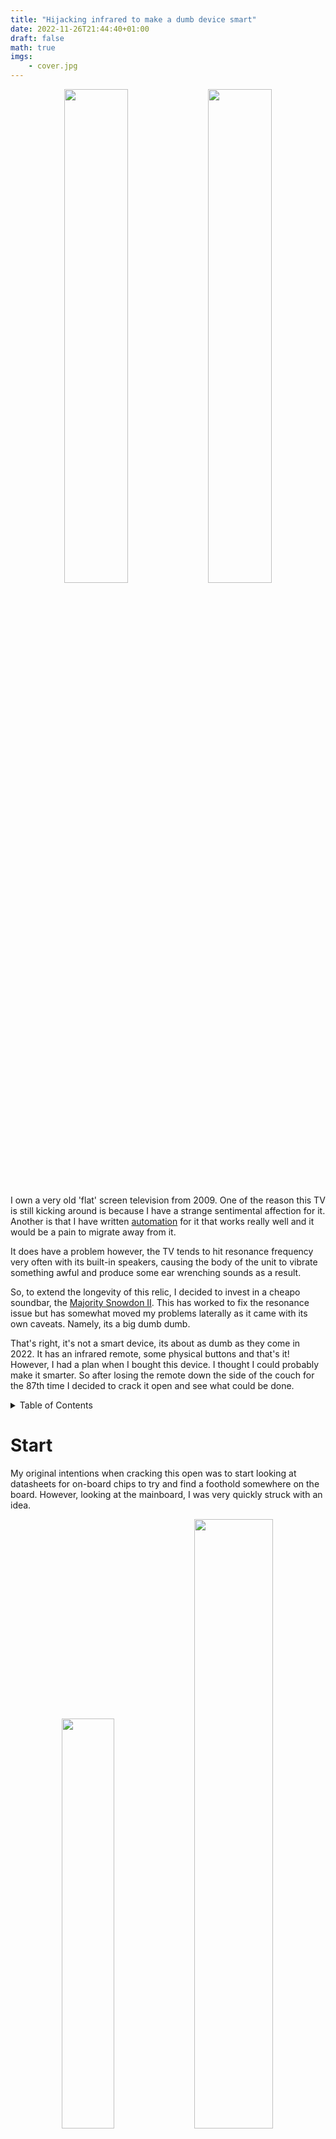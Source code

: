```yaml
---
title: "Hijacking infrared to make a dumb device smart"
date: 2022-11-26T21:44:40+01:00
draft: false
math: true
imgs: 
    - cover.jpg
---
```

<p align="center">
    <img src="tv_side.jpg" width="45%"/>
    <img src="tv_front.jpg" width="45%"/>
</p>

I own a very old 'flat' screen television from 2009. One of the reason this TV is still kicking around is because I have a strange sentimental affection for it. Another is that I have written [automation](https://github.com/kennedn/tvcom) for it that works really well and it would be a pain  to migrate away from it.

It does have a problem however, the TV tends to hit resonance frequency very often with its built-in speakers, causing the body of the unit to vibrate something awful and produce some ear wrenching sounds as a result.

So, to extend the longevity of this relic, I decided to invest in a cheapo soundbar, the [Majority Snowdon II](https://www.majority.co.uk/soundbars/snowdon/). This has worked to fix the resonance issue but has somewhat moved my problems laterally as it came with its own caveats. Namely, its a big dumb dumb.

That's right, it's not a smart device, its about as dumb as they come in 2022. It has an infrared remote, some physical buttons and that's it! However, I had a plan when I bought this device. I thought I could probably make it smarter. So after losing the remote down the side of the couch for the 87th time I decided to crack it open and see what could be done.

<script>
    document.addEventListener('DOMContentLoaded', () => {
        [...document.getElementsByClassName('responsive-iframe')].forEach((iframe) => {
            let reload_iframe = () => {
                // Reload iframes content
                let iframe_src = iframe.src
                iframe.src = '';
                iframe.src = iframe_src;
                wokwi_details.removeEventListener('toggle', reload_iframe);
            };
            let wokwi_details = iframe.parentElement.parentElement;
            if (wokwi_details.nodeName === "DETAILS") {
                wokwi_details.addEventListener('toggle', reload_iframe);
            }
        });
    });
</script>



<details>
<summary>Table of Contents</summary>

- [Start](#start)
  - [Plan of Attack](#plan-of-attack)
- [Decoding the Indicator LED](#decoding-the-indicator-led)
  - [Wiring](#wiring)
  - [Code](#code)
  - [Demo](#demo)
- [Mimicing an Infrared Remote](#mimicing-an-infrared-remote)
  - [Wiring](#wiring-1)
  - [Code](#code-1)
  - [Demo](#demo-1)
- [Building a dunderhead HTTP server from scratch](#building-a-dunderhead-http-server-from-scratch)
  - [What even is HTTP anyway?](#what-even-is-http-anyway)
  - [Code](#code-2)
  - [Demo](#demo-2)
- [Optional: Recycling unused pins for SWD debugging](#optional-recycling-unused-pins-for-swd-debugging)
- [Tying it all together](#tying-it-all-together)
  - [Wiring](#wiring-2)
  - [Compiling Guide](#compiling-guide)
  - [API](#api)
- [Finish](#finish)
</details>

# Start

My original intentions when cracking this open was to start looking at datasheets for on-board chips to try and find a foothold somewhere on the board. However, looking at the mainboard, I was very quickly struck with an idea.

<p align="center">
    <img src="motherboard_front.jpg" width="41%"/>
    <img src="motherboard_front_closeup.jpg" width="50%"/>
</p>

There are two very cleanly labelled connection jacks that go to the daughter board. And the daughter board just happens to host all of the interfacing options on the device: the physical buttons, an indicator LED and the infrared receiver.

So lets just hijack these pre-existing interfaces for our own purposes!

## Plan of Attack

Now that we know the project has some feasbility, lets lay the ground rules for what success will look like. We want to be able to
- Get the current state of Snowdon using the RGB lines from the status LED
- Mimic the signal coming in on the Infrared line so that we can send our own infrared commands to Snowdon

We also want to have control over the new super powers we will bestow upon the Snowdon. At this point, I had already earmarked the Raspberry Pi Pico W as the microcontroller of choice for this project for a few reasons: 
1. It has a WiFi chip, which means we can turn the snowdon into a true IoT device
2. It has [Programmable IO](https://hackspace.raspberrypi.com/articles/what-is-programmable-i-o-on-raspberry-pi-pico), which means we can write our own driver for the Infrared signalling.
3. It accepts 5v power in, which means we can power it directly from the mainboard
4. I had a bunch of them in my desk drawer 😀 


# Decoding the Indicator LED

The daughter board has a 4 pin RGB indicator LED that can display a number of colors. The LED is common anode which means it is active low. Each of the 3 color pins are broken out on a connection jack on the mainboard. The user manual actually tells us the possible colors and their meaning too:

|State           	|LED Indicator Light|
|-------------------|-------------------|
|Power Off 	        |Red|
|AUX Mode 	        |White|
|Line In Mode 	    |Green|
|Optical Mode 	    |Yellow|
|Bluetooth Ready 	|Flashing Blue|
|Bluetooth Connected|Blue|


This is enough information for us to decode which color is currently being displayed on the LED and infer a state from it. 

We can achieve this easily by wiring 3 consecutive GPIO pins to the mainboard.

## Wiring

<table style="width:100%; margin-left: auto; margin-right: auto">
<tr><td style="width:30%; padding: 1px;">

```goat
 Snowdon         Rasp Pi
-----------.   .----------
       GND +---+ GND
  BLUE_LED +---+ GPIO 19 
 GREEN_LED +---+ GPIO 18 
   RED_LED +---+ GPIO 17  
       +5V +---+ VSYS    
-----------'   '----------
```
</td>
<td style="width:70%; padding 1px;">
    <img src="snowdon_fritzing_led.png" />
</tr>
</table>

## Code

Since we are only concerned with 3 pins (17,18 & 19), we can create a 32 bit bit-mask that will select only these pins:

```c
#define RGB_BASE_PIN 17
const uint32_t RGB_MASK = 1 << RGB_BASE_PIN |     // Pin 17
                          1 << RGB_BASE_PIN + 1 | // Pin 18
                          1 << RGB_BASE_PIN + 2;  // Pin 19
```

Then in our main loop we can initialise the pins as input with our mask:

```c
gpio_init_mask(RGB_MASK);
```

And then get the current value of each of the 3 pins by ANDing the value of the GPIO register with our mask. We then shift this to the right to clear out the left over zeros from our AND operation and end up with a 3 bit value representing our 3 color lines:

```c
// Extract desired bits from GPIO with RGB_MASK and shift right
// This gives us a 3 bit value in the form 0b<b><g><r>
uint32_t gpio = (gpio_get_all() & RGB_MASK) >> RGB_BASE_PIN;
```

Finally, we can pass this value into a switch statement and based on the value of the 3 color bits, we can print a different message:

```c
switch(gpio) {
    case 0b110: // red
        printf("off\n");
        break;
    case 0b100: // yellow
        printf("optical\n");
        break;
    case 0b000: // white
        printf("aux\n");
        break;
    case 0b101: // green
        printf("line-in\n");
        break;
    case 0b011: // blue
        printf("bluetooth\n");
        break;
    case 0b111: // off
        printf("none\n");
        break;
    default:
        printf("unknown\n");
    }
```
<details>
  <summary>Full code</summary>

```c
#include <stdio.h>
#include "pico/stdlib.h"

#define RGB_BASE_PIN 17
const uint32_t RGB_MASK = 1 << RGB_BASE_PIN |        // Pin 17
                          1 << RGB_BASE_PIN + 1 |    // Pin 18
                          1 << RGB_BASE_PIN + 2;     // Pin 19

int main() {
    stdio_init_all();
    // Enable pins 17, 18 & 19 as input 
    gpio_init_mask(RGB_MASK);
    uint32_t gpio;
    while (true) {
        // Extract desired bits from GPIO with RGB_MASK and shift right
        // This gives us a 3 bit value in the form 0b<b><g><r>
        gpio = (gpio_get_all() & RGB_MASK) >> RGB_BASE_PIN;
        // Perform comparisons on the 3 bits to determine the state of the RGB LED
        switch(gpio) {
            case 0b110: // red
                printf("off\n");
                break;
            case 0b100: // yellow
                printf("optical\n");
                break;
            case 0b000: // white
                printf("aux\n");
                break;
            case 0b101: // green
                printf("line-in\n");
                break;
            case 0b011: // blue
                printf("bluetooth\n");
                break;
            case 0b111: // off
                printf("none\n");
                break;
            default:
                printf("unknown\n");
        }
        sleep_ms(500);
    }
    return 0;
}
```
</details> 

## Demo

This simulation demonstrates our ability to decode the color of an RGB LED. The switches on the breadboard can be toggled to 'hardcode' an RGB value which our program will then decode on a 500ms timer.


<div>
    <div class="responsive-iframe-container">
        <iframe class="responsive-iframe" frameBorder="0" seamless="" sandbox="allow-top-navigation-by-user-activation allow-same-origin allow-forms allow-scripts" 
            src="https://wokwi.com/projects/349434548177601107">
            </iframe>
    </div>
    <a target="_blank" href="https://wokwi.com/projects/349434548177601107">
        <img src="wokwi_badge.svg"></img>
    </a>
<div>

# Mimicing an Infrared Remote

The infrared (IR) protocol used by the Snowdon and indeed in the majority of consumer products is called NEC. When you press a button on your remote, a single NEC message will be sent, carrying 32 bits (uint32_t) of information:
<br/><br/>

- 8 bit device address
- 8 bit device address (logical inverse)
- 8 bit command
- 8 bit command (logical inverse)
  
<br/>
The full message looks like this:

<p align="center">
    <img src="nec_protocol.png" width="100%"/>
</p>

And consists of the following:
<br/>

- 9ms (562.5us x 16) leading LOW pulse 
- 4.5ms (562.5us x 8) HIGH pulse
- 32 bits of information
- 562.5us trailing LOW pulse

<br/>
Each bit in the message starts with a LOW pulse for 562.5us, followed by:

- If the bit to be encoded is LOW, a HIGH pulse for 562.5us
- If the bit to be encoded is HIGH, a HIGH pulse for 1.6ms (562.5us x 3)


>It is worth noting there are a few nuances with the NEC protocol when transmitting normally via an LED:
>- When sent via an LED the message is inverted to what we see in the diagram
>- When sent via an LED the message is modulated with a 38khz carrier wave
>
>We can safely ignore both of these facts because we will be circumventing the usual front door of an IR LED and directly connecting our Pico to the receiving IR line on the Snowdon mainboard.

Now that we understand a little about the NEC protocol, we can wire up the Pico to the Snowdon's IR line

## Wiring


<table style="width:100%; margin-left: auto; margin-right: auto">
<tr><td style="width:35%; padding: 1px;">

```goat
Snowdon  220Ω    Rasp Pi
------.   ___  .----------
   IR +--|___|-+ GPIO 16  
  GND +--------+ GND
  +5V +--------+ VSYS    
------'        '----------
```
</td>
<td style="width:65%; padding 1px;">
    <img src="snowdon_fritzing_ir.png" />
</tr>
</table>

> The 220Ω resistor is required to give priority to the IR transceiver on the daughterboard. Otherwise legitimate IR codes sent via the remote control may get dropped

## Code

To achieve the timing requirements of the protocol, we are going to be writing a Programmable IO (PIO) assembly program that will take a 32-bit unsigned integer (uint32_t) as input, translate it into a a NEC formatted message and broadcast it on GPIO 16.


>PIO is a bit of a hard nut to crack so here are some suggested materials if its your first PIO rodeo:
>- [Youtube - Raspberry Pi Pico's PIO](https://www.youtube.com/watch?v=yYnQYF_Xa8g)
>- [Youtube - Raspberry Pi Pico and RP2040](https://www.youtube.com/watch?v=OLV-TSRTTE8&list=PL_tws4AXg7auiZHZsL-qfrXoMiUONBB0U)
>- [PDF - Pico C SDK, Section 3](https://datasheets.raspberrypi.com/pico/raspberry-pi-pico-c-sdk.pdf)

<br/>
The first thing we are going to configure for our driver is side set. Side set allows us to drive up to 5 consecutive pins as a side effect of a PIO ASM instruction. For our purposes we are only interested in driving a single GPIO pin with our IR data, so we will declare this to the compiler with a label:

```asm
.side_set 1
```
> Side setting <i>steals</i> bits from the delay function in PIO. <i>Stealing</i> 1 bit for side setting, as we are doing, reduces this maximum delay value from 31 ticks to 15 ticks

<br/>
In our init function we also need to perform some setup to assosiate the variable <b>pin</b> (GPIO 16) with the side set function:

```c
sm_config_set_sideset_pins(&c, pin);
```

<br/>
We also need to perform some setup functions to enable our pin as output and give it an initial value:

```c
pio_gpio_init(pio, pin);                                // Set pin function to GPIO
pio_sm_set_consecutive_pindirs(pio, sm, pin, 1, true);  // Set the pin direction to output 
pio_sm_set_pins_with_mask(pio, sm, 1u << pin, 1);       // Set the initial value of the pin to 1 (HIGH)
gpio_pull_up(pin);                                      // Set the default value of the pin to 1 (HIGH)

```
<br/>
Lastly, we need to configure the clock. Looking at the timing diagram, our first instinct may be to set the clock to ~560us. so that each PIO instruction takes ~560us to execute. However, as will become evident later on, we actually need the flexibility to perform 2 instructions per ~560us window. So that is what we will set the clock to:

```c
// 2 ticks per 560us window 
float div = clock_get_hz(clk_sys) / (2 * (1 / 562.5e-6f));
sm_config_set_clkdiv(&c, div);
```
<br/>

The body of the PIO program looks like this:

```assembly 
.wrap_target
    pull side 1
pulse_init:
    nop side 0 [15] 
    nop side 0 [15]         ; 9ms on 
    nop side 1 [15]         ; 4.5ms delay
next:
    out y 1 side 0          ; Read next bit from OSR into y, side set LOW for 1 tick (280us)
    jmp !y short side 0     ; If y == 0, goto short,  side set LOW for 1 tick (280us)
long:
    jmp bit_loop side 1 [4] ; Side set HIGH for 5 ticks (1400us)
short:
    nop side 1              ; Side set HIGH for 1 tick (280us)
bit_loop:
    jmp !osre next side 1   ; goto next if osr is not empty, side set HIGH for 1 tick (280us)
end_pulse:
    nop side 0 [1]          ; Side set LOW for 2 ticks (560us)
.wrap
```
Let's disect this to understand how we are achieving NEC transmission.
<br/>
<br/>

```assembly
pull side 1
```
The `pull` instruction will pull 32 bits into the program as input. This call will block until we give the program our `uint32_t` to encode. Additionally we:
- Use side set to drive GPIO 16 HIGH, this will remain HIGH whilst the `pull` instruction is blocked
<br/>
<br/>

```assembly
pulse_init:
    nop side 0 [15] 
    nop side 0 [15]         ; 9ms on 
    nop side 1 [15]         ; 4.5ms delay
```
After the user provides input, execution continues and we enter the `pulse_init` label, where we:
- Execute the `nop` instruction which does nothing for a single tick. 
- Delay each `nop` for 15 ticks, such that each instruction takes 16 ticks total. 
- Use side set to drive GPIO 16 LOW for 32 ticks (9ms) and then HIGH for 16 ticks (4.5ms).

 <img src="nec_protocol_1.png" width="60%"/>

```assembly
next:
    out y 1 side 0          ; Read next bit from OSR into y, side set LOW for 1 tick (280us)
    jmp !y short side 0     ; If y == 0, goto short,  side set LOW for 1 tick (280us)
```
We fall through to the `next` label, where we:
- Pop one bit of our input into the `y` register.
- Do a conditional jump, if the bit's value is 0 we jump to the `short` label.
- Side set LOW for both instructions, achieving our initial LOW pulse for the first bit.
<br/>
<br/>
```assembly
long:
    jmp bit_loop side 1 [4] ; Side set HIGH for 5 ticks (1400us)
```
If we did not conditionally jump, then we fall through to the `long` label, where we:

- Unconditionally jump to the bitloop label.
- Side set HIGH with a 4 tick delay, totalling 5 ticks
<br/>
<br/>
```assembly
short:
    nop side 1              ; Side set HIGH for 1 tick (280us)
```
Else, we conditionally jumped to the `short` label, where we:
- Do nothing (`nop`). Due to the positioning of our labels we can simply fall through to the `bit_loop` label
- Side set HIGH on GPIO 16 for a single tick
<br/>
<br/>

```assembly
bit_loop:
    jmp !osre next side 1   ; goto next if osr is not empty, side set HIGH for 1 tick (280us)
```
Regardless of our branching path, we end up in the `bit_loop` label. Where we:
- Conditionally jump back up to the `next` label as long as we still have input bits left to transcode
- Side set HIGH on GPIO 16 for a single tick. This means we have driven the GPIO HIGH for 6 ticks if we got here via `long`, or 2 ticks via `short`!
<br/>
<br/>
<img src="nec_protocol_2.png" width="60%"/>

We then start again from `next` until we have processed all 32 bits:
<p align="center">
    <img src="nec_protocol.gif" width="100%"/>
</p>


```assembly
end_pulse:
    nop side 0 [1]          ; Side set LOW for 2 ticks (560us)
```
After all bits have been exhausted, we finally enter the `end_pulse` label, where we:
- Do nothing for a single tick
- Side set LOW on GPIO 16 for 2 ticks, achieving our trailing pulse
- Wrap back around to the first pull instruction to wait for next input


<p align="center">
    <img src="nec_protocol_3.png" width="100%"/>
</p>

<details>
  <summary>Full code</summary>

```assembly
; Implements an inverted NEC infrared protocol WITHOUT carrier signal
; For use in wired connection to IR line.  Each instruction is 280us
.program nec
.side_set 1
.wrap_target
    pull side 1
pulse_init:
    nop side 0 [15] 
    nop side 0 [15]         ; 9ms on 
    nop side 1 [15]         ; 4.5ms delay
next:
    out y 1 side 0          ; Read next bit from OSR into y, side set LOW for 1 tick (280us)
    jmp !y short side 0     ; If y == 0, goto short,  side set LOW for 1 tick (280us)
long:
    jmp bit_loop side 1 [4] ; Side set HIGH for 5 ticks (1400us)
short:
    nop side 1              ; Side set HIGH for 1 tick (280us)
bit_loop:
    jmp !osre next side 1   ; goto next if osr is not empty, side set HIGH for 1 tick (280us)
end_pulse:
    nop side 0 [1]          ; Side set LOW for 2 ticks (560us)
.wrap

% c-sdk {
#include "hardware/clocks.h"
static inline void nec_transmit_program_init(PIO pio, uint sm, uint offset, uint pin) {
    pio_sm_config c = nec_program_get_default_config(offset);
    sm_config_set_sideset_pins(&c, pin);

    pio_gpio_init(pio, pin);
    pio_sm_set_consecutive_pindirs(pio, sm, pin, 1, true);
    pio_sm_set_pins_with_mask(pio, sm, 1u << pin, 1);
    gpio_pull_up(pin);
    
    sm_config_set_out_shift(&c, true, false, 32);
    
    // 2 ticks per 560us window 
    float div = clock_get_hz(clk_sys) / (2 * (1 / 562.5e-6f));
    sm_config_set_clkdiv(&c, div);

    // Init the pio state machine with PC at offset
    pio_sm_init(pio, sm, offset, &c);
    // Start sm
    pio_sm_set_enabled(pio, sm, true);
}
%}
```
</details>

## Demo
This simulation demonstrates our driver's ability to mimic an infrared remote. When the switch is toggled left, it will accept input directly from the IR remote via the IR receiver.
<br/>
<br/>
However, when the switch is toggled to the right, we see that our PIO program is sending a random remote code out on GPIO 16 every 500ms:
<details>
<summary>Code</summary>

```c
... 
#define TX_PIN 16
...
uint32_t remote_codes[] = {
    0x5da2ff00,  //POWER                                                            
    0xdd22ff00,  //TEST                                                             
    0xfd02ff00,  //PLUS                                                             
    0x3dc2ff00,  //BACK                                                             
    0x1de2ff00,  //MENU
    0x6f90ff00,  //NEXT
    0x57a8ff00,  //PLAY
    0x1fe0ff00,  //PREV
    0x9768ff00,  //0
    0x6798ff00,  //MINUS
    0x4fb0ff00,  //C
    0x857aff00,  //3
    0xe718ff00,  //2
    0xcf30ff00,  //1
    0xef10ff00,  //4
    0xc738ff00,  //5
    0xa55aff00,  //6
    0xad52ff00,  //9
    0xb54aff00,  //8
    0xbd42ff00,  //7
};
...
while (true) {
    pio_sm_put_blocking(PIO_INSTANCE, tx_sm, 
                        remote_codes[rand() % ARRAY_SIZE(remote_codes)]);
...
    sleep_ms(500);
}
```
</details>

<br/>
<div>
    <div class="responsive-iframe-container">
        <iframe class="responsive-iframe" frameBorder="0" src="https://wokwi.com/projects/349529974649127506"></iframe>
    </div>
    <a target="_blank" href="https://wokwi.com/projects/349529974649127506">
        <img src="wokwi_badge.svg"></img>
    </a>
<div>

# Building a dunderhead HTTP server from scratch

At the time that I started this project (September 2022) there were no examples online, that I could find, of a HTTP server that utilised the C SDK for the Pico W. I did however know from some prior adventures into ESP32, that you can remain very stupid as a microcontroller and still talk HTTP, so lets roll our own HTTP server!

The way I achieved this was by building on the [tcp server example](https://github.com/raspberrypi/pico-examples/blob/picow/pico_w/tcp_server/picow_tcp_server.c) over on the official pico-examples github repository.


## What even is HTTP anyway?

Hypertext Transfer Protocol (HTTP) at is core is just a TCP socket with fancy strings. 
<br/>
Theres a great [crash course](https://fasterthanli.me/articles/the-http-crash-course-nobody-asked-for) by [@fasterthanlime](https://twitter.com/fasterthanlime) over on his blog that I would recommend reading.
<br/><br/>
So how do we send fancy strings?
<br/><br/>
Let's send a standard HTTP PUT request via the cli tool `curl` and see what it looks like, request:

```bash
curl -X PUT http://api.int/api/v1.0/pc\?code\=status
```
Response:

```bash
{"status": "on"}
```
Plucking the request out of wireshark, we can see that the actual TCP payload contains the following information:
```bash
PUT /api/v1.0/pc?code=status HTTP/1.1\r\n
Host: api.int\r\n
User-Agent: curl/7.68.0\r\n
Accept: */*\r\n
\r\n
```
<br/>

Let's disect this. The first line specifies a few things:
|Parameter|Value|Description|
|---------|-----|-----------|
| Method  | GET | The method of  the call, common methods are GET, POST, PUT, HEAD |
| Target  | /api/v1.0/pc?code=status   | Specifies the sub-path target of the call, this allows routing in a HTTP server that hosts many different endpoints. key/value pairs can also be specified in this line |
| Version | HTTP/1.1| This is the HTTP version of the call, for our purposes it will always be HTTP/1.1|


- Each line end is denoted with a carriage return `\r` and line feed `\n`.
- Each line after the first contains a header variable in the form of a key/value pair.
- The final line only contains `\r\n` to denote the end of the data 
<br/>
<br/>

The response data looks like this:
```bash
HTTP/1.1 200 OK\r\n
Content-Length: 17\r\n
Content-Type: application/json\r\n
Date: Wed, 30 Nov 2022 10:40:24 GMT\r\n
Server: waitress\r\n
\r\n
{"status": "on"}
```
<br/>
It follows a very similar format, the first line again specifies a few things:

|Parameter|Value|Description|
|---------|-----|-----------|
| Version |HTTP/1.1| This is the HTTP version of the call, for our purposes it will always be HTTP/1.1|
| Status Code | 200 | A numeric representation of the response status, must be a valid HTTP status code as documented [here](https://developer.mozilla.org/en-US/docs/Web/HTTP/Status)|
| Status Text | OK | A textual representation of the response status, must be paired up with the status code|

Again each preceding line is a key/value header variable. However it is worth noting that the HTTP server chose to send a JSON response.
<br/>
<br/>
To pull this off, the response had to contain the header `Content-Length`, to inform the client of how much data it was going to send. After which it appends the JSON string after the final `\r\n` line of the HTTP body.
<br/>
<br/>
This concept of setting the `Content-Length` header applies to the client too if we wish to send JSON in our request.
<br/>
<br/>

This protocol is actually simple enough that we can pick apart a HTTP request and construct responses just by doing some simple string manipulation. We don't even need to understand anything about HTTP or JSON to speak the lingo!

## Code
The first (and hardest) thing we need to do in our little HTTP server is process HTTP request messages.

We can achieve this by breaking the string up into it's individual `tokens`. We are going to use the string function `strpbrk` to achieve this.

The man page has this to say on the `strpbrk` function:

```
SYNOPSIS
       #include <string.h>

       char *strpbrk(const char *s, const char *accept);

DESCRIPTION
       The  strpbrk() function locates the first occurrence in the string s of
       any of the bytes in the string accept.

RETURN VALUE
       The strpbrk() function returns a pointer to the byte in s that  matches
       one of the bytes in accept, or NULL if no such byte is found.
```

So this function takes a string and a set of deliminators, and outputs a pointer to the first deliminator it encounteres in the string.

If we look again at the top line of the HTTP request, there are indeed a fixed set of single character deliminators that denote certain parts of the line:

>PUT<mark style="background-color: #e5c07b; color: black;"> </mark>/api/v1.0/pc<mark style="background-color: #e5c07b; color: black;">?</mark>code<mark style="background-color: #e5c07b; color: black;">=</mark>status<mark style="background-color: #e5c07b; color: black;"> </mark>HTTP/1.1<mark style="background-color: #e5c07b; color: black;">\r</mark>\n


So we can extract a given token by performing a set of steps.
<br/>
<br/>
  
Define our message in a string (char *) and create a pointer to the first character:
```c
char http_message[] = {
    "PUT /api/v1.0/pc?code=status HTTP/1.1\r\n"
    "Host: api.int\r\n"
    "User-Agent: curl/7.68.0\r\n"
    "Accept: */*\r\n"
    "\r\n"
};
char *p1 = http_message;
```

Call the `strpbrk` function to obtain a pointer to the first instance of one of our deliminators:
```c
char *p2 = strpbrk(p1, " ?=\r");
```

Now lets null terminate `p2`. By placing `\0` at the position earmarked by `p2`, we transform the deliminator into the last character of the string:
```c
*p2 = '\0';
```

If we now print `p1`, it will only print up to the first `\0`, essentially turning it into our first `token`:
```c
printf("%s\n", p1);
> PUT
```

We can further extend this technique to iterate over each token in the first line of the HTTP request, and by keeping track of the deliminators we can tell exactly which token we just extracted.

<br/>
<details>
  <summary>Full code</summary>

```c
#include <string.h>
#include <stdio.h>


int main() {
  char http_message[] = {
    "PUT /api/v1.0/pc?other=monkey&code=status HTTP/1.1\r\n"
    "Host: api.int\r\n"
    "User-Agent: curl/7.68.0\r\n"
    "Accept: */*\r\n"
    "\r\n"
  };

  // Process HTTP message body, example: "PUT /api/v1.0/pc?code=status HTTP/1.1"
  // char *message_body = http_message;
  char *message_body = http_message;
  char *delim = " ?=&\r";
  char next_delim;
  char current_delim = '\0';
  char *token;

  while(1) {
    if (*message_body == '\0') { break; }
    token = message_body;
    message_body = strpbrk(message_body, delim);
    if (message_body == NULL) { break; }
    next_delim = *message_body;
    *message_body = '\0';

    switch(current_delim) {
      case '\0':
        printf("Method\t\t%s\n", token);
        break;
      case ' ':
        if (next_delim != '\r') {
          printf("Target\t\t%s\n", token);
        } else {
          printf("Version\t\t%s\n", token);
        }
        break;
      case '?':
      case '&':
        printf("Key\t\t%s\n", token);
        break;
      case '=':
        printf("Value\t\t%s\n", token);
        break;
    }
    current_delim = next_delim;
    message_body++;
    // Carriage return indicates we have reached the end of the first line of message body
    if (current_delim == '\r') { break; }
  }

  return 0;
}
```

</details>

> Within the final program we actually take this one step further and use the same technique to step through JSON as a flat file if it is provided as part of the HTTP request.

## Demo
<div>
<div class="responsive-iframe-container">
    <iframe class="responsive-iframe" frameBorder="0" seamless="" sandbox="allow-top-navigation-by-user-activation allow-same-origin allow-forms allow-scripts" 
        src="https://wokwi.com/projects/349766298568229458">
        </iframe>
</div>
<a target="_blank" href="https://wokwi.com/projects/349766298568229458">
    <img src="wokwi_badge.svg"></img>
</a>
</div>


# Optional: Recycling unused pins for SWD debugging

If we take a look at the mainboard again, we can see there is a 4 pin "USB" header exposed on the board with unused pins:


<img src="snowdon_mainboard_usb.png" width="40%"/>

I tested both `NONE` pins on the oscilloscope and determined that there was no activity on either pin during normal operation. As it turns out the panel on the back actually has a cut out for the USB header, which is only covered by a thin layer of mylar tape that can be cut away:

<br/>
<p align="center">
    <img src="panel_back.jpg" width="45%"/>
    <img src="panel_connectors.jpg" width="45%"/>
</p>

Due to this I decided to wire up the SWD debugging pins from the Pico to the unused pins so that I could perform debugging without having to re-open the unit:

<table style="width:100%; margin-left: auto; margin-right: auto">
<tr><td style="width:30%; padding: 1px;">

```goat
 Snowdon         Rasp Pi
-----------.   .----------
       GND +---+ GND
    NONE_1 +---+ SWDIO
    NONE_2 +---+ SWCLK
       +5V +---+ VSYS    
-----------'   '----------
```
</td>
<td style="width:70%; padding 1px;">
    <img src="snowdon_fritzing_swd.png" />
</tr>
</table>

> I would highly recommend NOT doing this, as I managed to fry the SWD pins on one of my debuggers using these pins and I am not 100% as to the reason


# Tying it all together

Throughout this adventure we have developed some interesting capabilities on our Pico, we can now:
- Get the current state of the Snowdon via the RGB LED
- Send our own NEC encoded commands to the Snowdon
- Decode arbitrary HTTP requests

<br/>

To bring this all together we only really need a little bit of glue code to translate a HTTP request into a call to our PIO driver or LED decoder.

<br/>

This is achieve in the program by extracting a value from one of the user provided parameters passed in the HTTP request (`code`) and passing this into a helper function. The function translates the user provided string into a 32 bit NEC code for our PIO driver, or a `HTTP_CODE_LOOKUP_STATUS` command for our LED decoder:

```c
static uint32_t http_code_lookup(char *code) {
    if (!strcmp(code, "status"))        { return HTTP_CODE_LOOKUP_STATUS; }
    if (!strcmp(code, "power"))         {return 0x807F807F;}
    if (!strcmp(code, "input"))         {return 0x807F40BF;}
    if (!strcmp(code, "mute"))          { return 0x807FCC33; }
    if (!strcmp(code, "volume_up"))     { return 0x807FC03F; }
    if (!strcmp(code, "volume_down"))   { return 0x807F10EF; }
    if (!strcmp(code, "previous"))      { return 0x807FA05F; }
    if (!strcmp(code, "next"))          { return 0x807F609F; }
    if (!strcmp(code, "play_pause"))    { return 0x807FE01F; }
    if (!strcmp(code, "treble_up"))     { return 0x807FA45B; }
    if (!strcmp(code, "treble_down"))   { return 0x807FE41B; }
    if (!strcmp(code, "bass_up"))       { return 0x807F20DF; }
    if (!strcmp(code, "bass_down"))     { return 0x807F649B; }
    if (!strcmp(code, "pair"))          { return 0x807F906F; }
    if (!strcmp(code, "flat"))          { return 0x807F48B7; }
    if (!strcmp(code, "music"))         { return 0x807F946B; }
    if (!strcmp(code, "dialog"))        { return 0x807F54AB; }
    if (!strcmp(code, "movie"))         { return 0x807F14EB; }
    return HTTP_CODE_LOOKUP_UNKNOWN_VALUE;
}
```
<br/>

We then just make the respective call in our program and return a nice hard coded JSON string in our HTTP response:

```c
if (state->message_body->code == HTTP_CODE_LOOKUP_STATUS) {
    uint32_t gpio;
    do{
        gpio = (gpio_get_all() & RGB_MASK) >> RGB_BASE_PIN;
        switch(gpio) {
            case 0b110: // red
                http_generate_response(arg, "{\"onoff\": \"off\", \"input\": \"off\"}\n", "200 OK");
                break;
            case 0b100: // yellow
                http_generate_response(arg, "{\"onoff\": \"on\", \"input\": \"optical\"}\n", "200 OK");
                break;
            case 0b000: // white
                http_generate_response(arg, "{\"onoff\": \"on\", \"input\": \"aux\"}\n", "200 OK");
                break;
            case 0b101: // green
                http_generate_response(arg, "{\"onoff\": \"on\", \"input\": \"line-in\"}\n", "200 OK");
                break;
            case 0b011: // blue
                http_generate_response(arg, "{\"onoff\": \"on\", \"input\": \"bluetooth\"}\n", "200 OK");
                break;
            case 0b111: // off (likely in a transitioning state)
                busy_wait_ms(50);
                continue;
        }
    } while (gpio == 0b111);
    return;
}
if (state->message_body->code > HTTP_CODE_LOOKUP_NO_VALUE) {
    pio_sm_put_blocking(PIO_INSTANCE, 0, state->message_body->code);
    http_generate_response(arg, "{\"status\": \"ok\"}\n", "200 OK");
}
```

<br/>

This is essentially all the building blocks required to roll our own RESTful API. With that out of the way, all that's left to do now is wire it up and compile!

## Wiring

> `SWDIO` and `SWCLK` are not required for normal operations, they expose the SWD debug pins on the unused USB header for easy access
<table style="width:100%; margin-left: auto; margin-right: auto">
<tr><td style="width:30%; padding: 1px;">

```goat
 Snowdon     220Ω    Rasp Pi
-----------.  ___  .----------
    IR_LED +-|___|-+ GPIO 16
  BLUE_LED +-------+ GPIO 19
 GREEN_LED +-------+ GPIO 18
   RED_LED +-------+ GPIO 17
    NONE_1 +-------+ SWDIO
    NONE_2 +-------+ SWCLK
       +5V +-------+ VSYS
       GND +-------+ GND
-----------'       '----------
```
</td>
<td style="width:70%; padding 1px;">
    <img src="snowdon_fritzing.png" />
</tr>
</table>

<p align="center">
    <img src="motherboard_back_wiring.jpg" width="48%"/>
    <img src="connected_with_daughter_board.jpg" width="48%"/>
</p>
<p align="center">
    <img src="pico_closeup.jpg" width="48%"/>
    <img src="remount.jpg" width="48%"/>
</p>

## Compiling Guide

> Please refer to the offical [Getting Started](https://datasheets.raspberrypi.com/pico/getting-started-with-pico.pdf) guide for full details on getting a build environment setup

Due to the final software containing hardcoded WiFi credentials, it's impossible to share a pre-built `uf2`. So we must install the Pico SDK and built it from scratch.

<br/>

Install dependencies for SDK:
```bash
sudo apt update
sudo apt install git cmake gcc-arm-none-eabi libnewlib-arm-none-eabi build-essential
```

Clone SDK;
```bash
cd ~/
git clone https://github.com/raspberrypi/pico-sdk.git
cd pico-sdk
git submodule update --init
```

Export PICO_SDK_PATH variable:
```bash
export PICO_SDK_PATH=$HOME/pico-sdk
```

Clone Snowdon-II-WiFi:
```bash
git clone https://github.com/kennedn/snowdon-ii-wifi.git
```

Create a build directory and configure `cmake` with WiFi credentials:
```bash
cd snowdon-ii-wifi
mkdir build
cd build
# Replace <SSID> and <PASSWORD> with own values
cmake -DPICO_BOARD=pico_w -DWIFI_SSID="<SSID>" -DWIFI_PASSWORD="<PASSWORD>" ..
```

Compile the program:
```bash
cd src
make
```

<br/>

If all goes well, a file named `snowdon.uf2` should now exist under `~/snowdon-ii-wifi/build/src/`. 

<br/>

The Pico can now be plugged in via USB whilst holding down the `BOOTSEL` button, and the `uf2` file dropped in the volume mount.

## API

The RESTful API is exposed on port 8080:

`http://<ip_address>:8080`

<br/>

The endpoint expects a single `code` parameter, which can be sent via either url encoding or in the JSON body of the request, e.g:

```bash
curl -X PUT http://192.168.1.238:8080?code=status
# or
curl -X PUT http://192.168.1.238:8080 -H 'Content-Type: application/json' -d '{"code": "power"}'
```

<br/>

And this is the full list of available code values:

|Value | Description| JSON response |
|------|------------|---------------|
|power|Infrared Code|`{"status": "ok"}`|
|input|Infrared Code|`{"status": "ok"}`|
|mute|Infrared Code|`{"status": "ok"}`|
|volume_up|Infrared Code|`{"status": "ok"}`|
|volume_down|Infrared Code|`{"status": "ok"}`|
|previous|Infrared Code|`{"status": "ok"}`|
|next|Infrared Code|`{"status": "ok"}`|
|play_pause|Infrared Code|`{"status": "ok"}`|
|treble_up|Infrared Code|`{"status": "ok"}`|
|treble_down|Infrared Code|`{"status": "ok"}`|
|bass_up|Infrared Code|`{"status": "ok"}`|
|bass_down|Infrared Code|`{"status": "ok"}`|
|pair|Infrared Code|`{"status": "ok"}`|
|flat|Infrared Code|`{"status": "ok"}`|
|music|Infrared Code|`{"status": "ok"}`|
|dialog|Infrared Code|`{"status": "ok"}`|
|movie|Infrared Code|`{"status": "ok"}`|
|status|RGB LED Query|`{"onoff": power_state, "input": input_state}`|

<br/>

`power_state` has the following possible values:
|Value|
|-----|
|on   |
|off  |

<br/>

`input_state` has the following possible values:
|Value|
|-----|
|off  |
|optical|
|aux|
|line-in|
|bluetooth|
# Finish

With that we can now send HTTP commands to our Pico:

<p align="center">
<img src="snowdon_http_test.gif" width="80%"/>
</p>

And it's a win win because my remote control can go on its adventures into the deep recesses of the couch and I can still turn on my soundbar:

<p align="center">
<img src="snowdon_watch.gif" width="80%"/>
</p>
